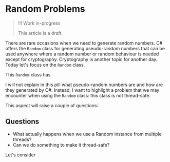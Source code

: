 # Random Problems

> !!! Work in-progress
>
> This article is a draft.

There are rare occasions when we need to generate random numbers. C# offers the `Random` class for generating pseudo-random numbers that can be used anywhere where a random number or random behaviour is needed except for cryptography. Cryptography is another topic for another day. Today let's focus on the `Random` class.

This `Random` class has 

I will not explain in this pill what pseudo-random numbers are and how are they generated by C#. Instead, I want to highlight a problem that we may encounter when using the `Random` class: this class is not thread-safe.

This aspect will raise a couple of questions:

## Questions

- What actually happens when we use a Random instance from multiple threads?
- Can we do something to make it thread-safe?





Let's consider 
